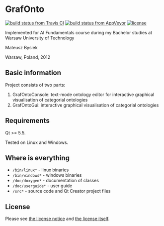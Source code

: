 GrafOnto
========

[![build status from Travis CI](https://travis-ci.org/mbdevpl/GrafOnto.svg?branch=master)](https://travis-ci.org/mbdevpl/GrafOnto)
[![build status from AppVeyor](https://ci.appveyor.com/api/projects/status/github/mbdevpl/GrafOnto?svg=true&branch=master)](https://ci.appveyor.com/project/mbdevpl/grafonto)
[![license](https://img.shields.io/github/license/mbdevpl/GrafOnto.svg)](https://github.com/mbdevpl/GrafOnto)

Implemented for AI Fundamentals course
during my Bachelor studies at Warsaw University of Technology

Mateusz Bysiek

Warsaw, Poland, 2012

## Basic information

Project consists of two parts:

1. GrafOntoConsole: text-mode ontology editor for interactive graphical visualisation of categorial ontologies
2. GrafOntoGui: interactive graphical visualisation of categorial ontologies

## Requirements

Qt >= 5.5.

Tested on Linux and Windows.

## Where is everything

* `/bin/linux*` - linux binaries
* `/bin/windows*` - windows binaries
* `/doc/doxygen*` - documentation of classes
* `/doc/userguide*` - user guide
* `/src*` - source code and Qt Creator project files

## License

Please see [the license notice](NOTICE) and [the license itself](LICENSE).
